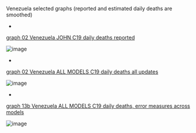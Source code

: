 Venezuela selected graphs (reported and estimated daily deaths are smoothed) 

*

[graph 02 Venezuela JOHN C19 daily deaths reported](https://github.com/pourmalek/CovidLongitudinal/blob/main/output/countries/Venezuela/graph%2002%20Venezuela%20JOHN%20C19%20daily%20deaths%20reported.pdf)

![image](https://github.com/pourmalek/CovidLongitudinal/assets/30849720/074387c4-a4f2-4e6c-9728-71c802acbbdb)

*

[graph 02 Venezuela ALL MODELS C19 daily deaths all updates](https://github.com/pourmalek/CovidLongitudinal/blob/main/output/countries/Venezuela/graph%2002%20Venezuela%20ALL%20MODELS%20C19%20daily%20deaths%20all%20updates.pdf)

![image](https://github.com/pourmalek/CovidLongitudinal/assets/30849720/f717a246-ca8c-4a49-b8b6-6b542e58a396)

*

[graph 13b Venezuela ALL MODELS C19 daily deaths, error measures across models](https://github.com/pourmalek/CovidLongitudinal/blob/main/output/countries/Venezuela/graph%2013b%20Venezuela%20ALL%20MODELS%20C19%20daily%20deaths%2C%20error%20measures%20across%20models.pdf)

![image](https://github.com/pourmalek/CovidLongitudinal/assets/30849720/6cb2a20a-59ba-4df3-b14b-73ceaaebde30)
